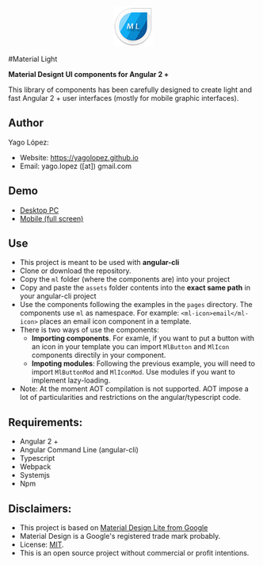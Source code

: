 <div style="margin: auto; width: 81px;"><img src="src/assets/img/logo.png"></div>       

#Material Light

**Material Designt UI components for Angular 2 +**

This library of components has been carefully designed to create light and fast Angular 2 + user interfaces (mostly for mobile graphic interfaces).

## Author

Yago López:

- Website: <a href="https://yagolopez.github.io" target="_blank">https://yagolopez.github.io</a>
- Email: yago.lopez ([at]) gmail.com

## Demo

- <a href="http://yagolopez.github.io/material-light/iframe/iframe.html" target="_blank">Desktop PC</a>
- <a href="https://yagolopez.github.io/material-light/dist/index.html" target="_blank">Mobile (full screen)</a>

## Use

- This project is meant to be used with **angular-cli**
- Clone or download the repository.
- Copy the `ml` folder (where the components are) into your project
- Copy and paste the `assets` folder contents into the **exact same path** in your angular-cli project
- Use the components following the examples in the `pages` directory. The components use `ml` as namespace. For example: `<ml-icon>email</ml-icon>` places an email icon component in a template.
- There is two ways of use the components:
  - **Importing components**. For examle, if you want to put a button with an icon in your template you can import `MlButton` and `MlIcon` components directily in your component.
  - **Impoting modules**: Following the previous example, you will need to import `MlButtonMod` and `MlIconMod`. Use modules if you want to implement lazy-loading.
- Note: At the moment AOT compilation is not supported.
AOT impose a lot of particularities and restrictions on the angular/typescript code.

## Requirements:

- Angular 2 +
- Angular Command Line (angular-cli)
- Typescript
- Webpack
- Systemjs
- Npm

## Disclaimers:

- This project is based on <a href="http://getmdl.io" target="_blank">Material Design Lite from Google</a>
- Material Design is a Google's registered trade mark probably.
- License: <a href="LICENSE.txt">MIT</a>.
- This is an open source project without commercial or profit intentions.